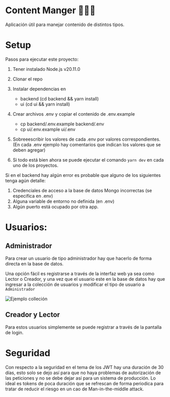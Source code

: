 # Content Manger 🧑‍💻💫

Aplicación útil para manejar contenido de distintos tipos.


# Setup

Pasos para ejecutar este proyecto:

1. Tener instalado Node.js v20.11.0
2. Clonar el repo
3. Instalar dependencias en 
    
    * backend (cd backend && yarn install)
    * ui (cd ui && yarn install)
4. Crear archivos .env y copiar el contenido de .env.example
    * cp backend/.env.example backend/.env
    * cp ui/.env.example ui/.env
5. Sobreeescribir los valores de cada .env por valores correspondientes. (En cada .env ejemplo hay comentarios que indican los valores que se deben agregar)

6. Si todo está bien ahora se puede ejecutar el comando `yarn dev` en cada uno de los proyectos.


Si en el backend hay algún error es probable que alguno de los siguientes tenga agún detalle:

1. Credenciales de acceso a la base de datos Mongo incorrectas (se especifica en .env)
2. Alguna variable de entorno no definida (en .env)
3. Algún puerto está ocupado por otra app.




# Usuarios:

## Administrador
Para crear un usuario de tipo administrador hay que hacerlo de forma directa en la base de datos. 

Una opción fácil es registrarse a través de la interfaz web ya sea como Lector o Creador, y una vez que el usuario este en la base de datos hay que ingresar a la colección de usuarios y modificar el tipo de usuario a ``Administrador``

![Ejemplo colleción](https://i.imgur.com/I5oBqCn.png)


## Creador y Lector
Para estos usuarios simplemente se puede registrar a través de la pantalla de login.




# Seguridad
Con respecto a la seguridad en el tema de los JWT hay una duración de 30 días, esto solo se dejo así para que no haya problemas de autorización de las peticiones y no se debe dejar así para un sistema de producción. Lo ideal es tokens de poca duración que se refrescan de forma periodica para tratar de reducir el riesgo en un cao de Man-in-the-middle attack.

